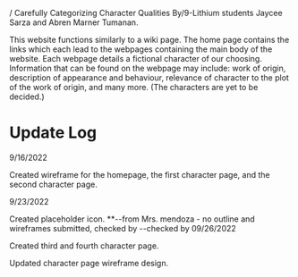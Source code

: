 / Carefully Categorizing Character Qualities
By/9-Lithium students Jaycee Sarza and Abren Marner Tumanan.

This website functions similarly to a wiki page. The home page contains the links which each lead to the webpages containing the main body of the website. Each webpage details a fictional character of our choosing. Information that can be found on the webpage may include: work of origin, description of appearance and behaviour, relevance of character to the plot of the work of origin, and many more. (The characters are yet to be decided.)


# Update Log


9/16/2022

Created wireframe for the homepage, the first character page, and the second character page.


9/23/2022

Created placeholder icon.  **--from Mrs. mendoza - no outline and wireframes submitted, checked by --checked by 09/26/2022

Created third and fourth character page.

Updated character page wireframe design.
